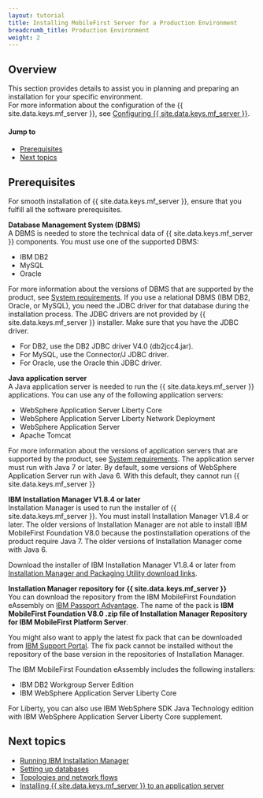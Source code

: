 ```yaml
---
layout: tutorial
title: Installing MobileFirst Server for a Production Environment
breadcrumb_title: Production Environment
weight: 2
---
```

<!-- NLS_CHARSET=UTF-8 -->
## Overview
This section provides details to assist you in planning and preparing an installation for your specific environment.  
For more information about the configuration of the {{ site.data.keys.mf_server }}, see [Configuring {{ site.data.keys.mf_server }}](server-configuration).

#### Jump to

* [Prerequisites](#prerequisites)
* [Next topics](#next-topics)

## Prerequisites
For smooth installation of {{ site.data.keys.mf_server }}, ensure that you fulfill all the software prerequisites.

**Database Management System (DBMS)**  
A DBMS is needed to store the technical data of {{ site.data.keys.mf_server }} components. You must use one of the supported DBMS:

* IBM  DB2 
* MySQL
* Oracle

For more information about the versions of DBMS that are supported by the product, see [System requirements](../../product-overview/requirements). If you use a relational DBMS (IBM DB2, Oracle, or MySQL), you need the JDBC driver for that database during the installation process. The JDBC drivers are not provided by {{ site.data.keys.mf_server }} installer. Make sure that you have the JDBC driver.

* For DB2, use the DB2 JDBC driver V4.0 (db2jcc4.jar).
* For MySQL, use the Connector/J JDBC driver.
* For Oracle, use the Oracle thin JDBC driver.

**Java application server**  
A Java application server is needed to run the {{ site.data.keys.mf_server }} applications. You can use any of the following application servers:

* WebSphere  Application Server Liberty Core
* WebSphere Application Server Liberty Network Deployment
* WebSphere Application Server
* Apache Tomcat

For more information about the versions of application servers that are supported by the product, see [System requirements](../../product-overview/requirements). The application server must run with Java 7 or later. By default, some versions of WebSphere Application Server run with Java 6. With this default, they cannot run {{ site.data.keys.mf_server }}

**IBM Installation Manager V1.8.4 or later**  
Installation Manager is used to run the installer of {{ site.data.keys.mf_server }}. You must install Installation Manager V1.8.4 or later. The older versions of Installation Manager are not able to install IBM MobileFirst Foundation V8.0 because the postinstallation operations of the product require Java 7. The older versions of Installation Manager come with Java 6.

Download the installer of IBM Installation Manager V1.8.4 or later from [Installation Manager and Packaging Utility download links](http://www.ibm.com/support/docview.wss?uid=swg27025142).

**Installation Manager repository for {{ site.data.keys.mf_server }}**  
You can download the repository from the IBM MobileFirst Foundation eAssembly on [IBM Passport Advantage](http://www.ibm.com/software/passportadvantage/pao_customers.htm). The name of the pack is **IBM MobileFirst Foundation V8.0 .zip file of Installation Manager Repository for IBM MobileFirst Platform Server**.

You might also want to apply the latest fix pack that can be downloaded from [IBM Support Portal](http://www.ibm.com/support/entry/portal/product/other_software/ibm_mobilefirst_platform_foundation). The fix pack cannot be installed without the repository of the base version in the repositories of Installation Manager.

The IBM MobileFirst Foundation eAssembly includes the following installers:

* IBM DB2 Workgroup Server Edition
* IBM WebSphere Application Server Liberty Core

For Liberty, you can also use IBM WebSphere SDK Java Technology edition with IBM WebSphere Application Server Liberty Core supplement.

## Next topics

* [Running IBM Installation Manager](installation-manager)
* [Setting up databases](databases)
* [Topologies and network flows](topologies)
* [Installing {{ site.data.keys.mf_server }} to an application server](appserver)
